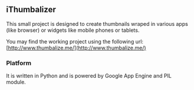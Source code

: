 ## iThumbalizer

This small project is designed to create thumbnails wraped in various apps (like browser) or widgets like mobile phones or tablets.

You may find the working project using the following url: [http://www.thumbalize.me/](http://www.thumbalize.me/)

### Platform

It is written in Python and is powered by Google App Engine and PIL module.
